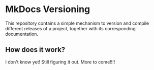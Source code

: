 # MkDocs Versioning

This repository contains a simple mechanism to version and compile different releases of a project, together with its corresponding documentation.

## How does it work?

I don't know yet! Still figuring it out. More to come!!!!
